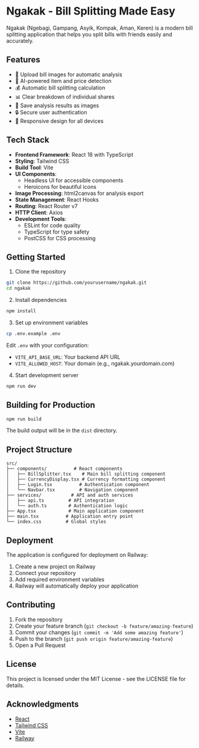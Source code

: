 # Ngakak - Bill Splitting Made Easy

Ngakak (Ngebagi, Gampang, Asyik, Kompak, Aman, Keren) is a modern bill splitting application that helps you split bills with friends easily and accurately.

## Features

- 📸 Upload bill images for automatic analysis
- 🤖 AI-powered item and price detection
- 💰 Automatic bill splitting calculation
- 📊 Clear breakdown of individual shares
- 💾 Save analysis results as images
- 🔒 Secure user authentication
- 📱 Responsive design for all devices

## Tech Stack

- **Frontend Framework**: React 18 with TypeScript
- **Styling**: Tailwind CSS
- **Build Tool**: Vite
- **UI Components**: 
  - Headless UI for accessible components
  - Heroicons for beautiful icons
- **Image Processing**: html2canvas for analysis export
- **State Management**: React Hooks
- **Routing**: React Router v7
- **HTTP Client**: Axios
- **Development Tools**:
  - ESLint for code quality
  - TypeScript for type safety
  - PostCSS for CSS processing

## Getting Started

1. Clone the repository
```bash
git clone https://github.com/yourusername/ngakak.git
cd ngakak
```

2. Install dependencies
```bash
npm install
```

3. Set up environment variables
```bash
cp .env.example .env
```
Edit `.env` with your configuration:
- `VITE_API_BASE_URL`: Your backend API URL
- `VITE_ALLOWED_HOST`: Your domain (e.g., ngakak.yourdomain.com)

4. Start development server
```bash
npm run dev
```

## Building for Production

```bash
npm run build
```

The build output will be in the `dist` directory.

## Project Structure

```
src/
├── components/          # React components
│   ├── BillSplitter.tsx    # Main bill splitting component
│   ├── CurrencyDisplay.tsx # Currency formatting component
│   ├── Login.tsx          # Authentication component
│   └── Navbar.tsx         # Navigation component
├── services/           # API and auth services
│   ├── api.ts         # API integration
│   └── auth.ts        # Authentication logic
├── App.tsx            # Main application component
├── main.tsx          # Application entry point
└── index.css         # Global styles
```

## Deployment

The application is configured for deployment on Railway:

1. Create a new project on Railway
2. Connect your repository
3. Add required environment variables
4. Railway will automatically deploy your application

## Contributing

1. Fork the repository
2. Create your feature branch (`git checkout -b feature/amazing-feature`)
3. Commit your changes (`git commit -m 'Add some amazing feature'`)
4. Push to the branch (`git push origin feature/amazing-feature`)
5. Open a Pull Request

## License

This project is licensed under the MIT License - see the LICENSE file for details.

## Acknowledgments

- [React](https://reactjs.org/)
- [Tailwind CSS](https://tailwindcss.com/)
- [Vite](https://vitejs.dev/)
- [Railway](https://railway.app)

